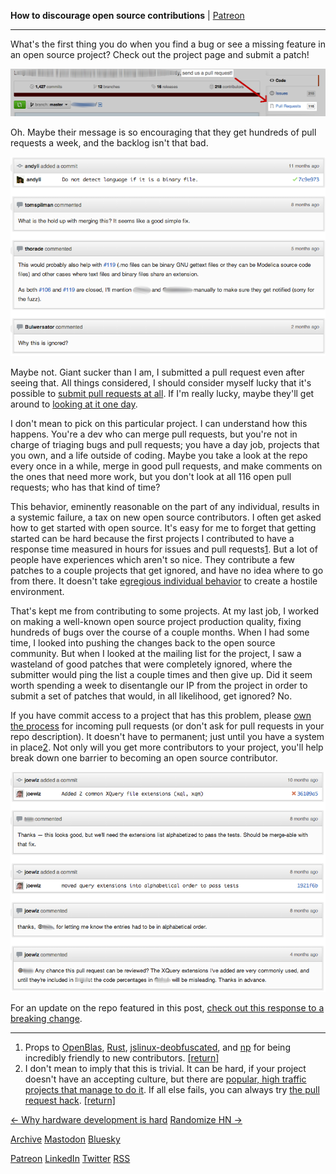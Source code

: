  **How to discourage open source contributions** | [Patreon](https://patreon.com/danluu)
* * *
 

What's the first thing you do when you find a bug or see a missing feature in an open source project? Check out the project page and submit a patch!

 

![Send us a pull request! (116 open pull requests)](resources/cdb908b32a71c6f30f169669d760ce7d.png)

 

Oh. Maybe their message is so encouraging that they get hundreds of pull requests a week, and the backlog isn't that bad.

 

![Multiple people ask why this bug fix is being ignored. No response.](resources/4404456fa57ec40e3f5b01a14f073a21.png)

 

Maybe not. Giant sucker than I am, I submitted a pull request even after seeing that. All things considered, I should consider myself lucky that it's possible to [submit pull requests at all](http://www.jwz.org/blog/2013/02/wow-remember-when-people-tracked-bugs-welcome-to-the-next-level/). If I'm really lucky, maybe they'll get around to [looking at it one day](http://www.jwz.org/doc/cadt.html).

I don't mean to pick on this particular project. I can understand how this happens. You're a dev who can merge pull requests, but you're not in charge of triaging bugs and pull requests; you have a day job, projects that you own, and a life outside of coding. Maybe you take a look at the repo every once in a while, merge in good pull requests, and make comments on the ones that need more work, but you don't look at all 116 open pull requests; who has that kind of time?

 

This behavior, eminently reasonable on the part of any individual, results in a systemic failure, a tax on new open source contributors. I often get asked how to get started with open source. It's easy for me to forget that getting started can be hard because the first projects I contributed to have a response time measured in hours for issues and pull requests[1](#fn:1). But a lot of people have experiences which aren't so nice. They contribute a few patches to a couple projects that get ignored, and have no idea where to go from there. It doesn't take [egregious individual behavior](http://lostechies.com/derickbailey/2012/12/14/dear-open-source-project-leader-quit-being-a-jerk/) to create a hostile environment.

 

That's kept me from contributing to some projects. At my last job, I worked on making a well-known open source project production quality, fixing hundreds of bugs over the course of a couple months. When I had some time, I looked into pushing the changes back to the open source community. But when I looked at the mailing list for the project, I saw a wasteland of good patches that were completely ignored, where the submitter would ping the list a couple times and then give up. Did it seem worth spending a week to disentangle our IP from the project in order to submit a set of patches that would, in all likelihood, get ignored? No.

 

If you have commit access to a project that has this problem, please [own the process](http://en.wikipedia.org/wiki/Diffusion_of_responsibility) for incoming pull requests (or don't ask for pull requests in your repo description). It doesn't have to permanent; just until you have a system in place[2](#fn:2). Not only will you get more contributors to your project, you'll help break down one barrier to becoming an open source contributor.

 

![joewiz replies to an month old comment. Asks for review months later. No reply.](resources/1fc7bd801ee69c8e6aa78d549710559e.png)

 

 

For an update on the repo featured in this post, [check out this response to a breaking change](//danluu.com/everything-is-broken/#github).

 
* * *
 
1. Props to [OpenBlas](https://github.com/xianyi/OpenBLAS), [Rust](https://github.com/mozilla/rust), [jslinux-deobfuscated](https://github.com/levskaya/jslinux-deobfuscated), and [np](https://github.com/softprops/np) for being incredibly friendly to new contributors. [[return]](#fnref:1)
2. I don't mean to imply that this is trivial. It can be hard, if your project doesn't have an accepting culture, but there are [popular, high traffic projects that manage to do it](http://paulmillr.com/posts/github-pull-request-stats/). If all else fails, you can always try [the pull request hack](http://felixge.de/2013/03/11/the-pull-request-hack.html). [[return]](#fnref:2)

 
 
 [← Why hardware development is hard](https://danluu.com/hardware-unforgiving/) [Randomize HN →](https://danluu.com/randomize-hn/) 
 
 [Archive](https://danluu.com/) [Mastodon](https://mastodon.social/@danluu) [Bluesky](https://bsky.app/profile/danluu.com) 
 
 [Patreon](https://www.patreon.com/danluu) [LinkedIn](https://www.linkedin.com/in/danluu/) [Twitter](https://twitter.com/danluu/) [RSS](https://danluu.com/atom.xml)
 